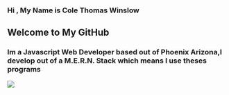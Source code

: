 ### Hi , My Name is Cole Thomas Winslow

## Welcome to My GitHub
<h3>Im a Javascript Web Developer based out of Phoenix Arizona,I develop out of a M.E.R.N. Stack which means I use theses programs</h3>

<img src="https://www.google.com/url?sa=i&url=https%3A%2F%2Fen.wikipedia.org%2Fwiki%2FReact_(JavaScript_library)&psig=AOvVaw2iquRoHOPlH3oziVHMLyOa&ust=1620771803003000&source=images&cd=vfe&ved=0CAIQjRxqFwoTCMDAwNqTwPACFQAAAAAdAAAAABAE"/>

